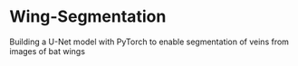 # Wing-Segmentation
Building a U-Net model with PyTorch to enable segmentation of veins from images of bat wings
